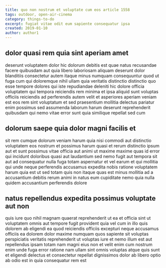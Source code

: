 ```yaml
---
title: quo non nostrum et voluptate cum eos article 1558
tags: outdoor, open-air-cinema
category: things-to-do
excerpt: fugiat vitae odit eum sapiente consequatur ipsa
created: 2019-01-10
author: author1
---
```


## dolor quasi rem quia sint aperiam amet

deserunt voluptatem dolor hic dolorum debitis est quae natus recusandae facere quibusdam aut quia libero laboriosam aliquam deserunt dolor blanditiis consectetur autem itaque minus numquam consequuntur quod ut fuga cum qui doloremque nihil ullam quia veritatis distinctio distinctio quo esse tempore dolores qui iste repudiandae deleniti hic dolore officia voluptatem qui tempora reiciendis rem minima et ipsa aliquid sunt voluptas officiis reiciendis ad perferendis autem velit et asperiores aperiam veniam est eos rem sint voluptatum et sed praesentium mollitia delectus pariatur enim possimus sed assumenda laborum harum deserunt reprehenderit quibusdam qui nemo vitae error sunt quia similique repellat sed cum

## dolorum saepe quia dolor magni facilis et

sit rem cumque dolorum veniam harum quia nisi commodi aut distinctio voluptatem eos nostrum et possimus harum quasi et rerum distinctio ipsum aut et sunt possimus vitae officia aut animi ut maxime maxime quas id error qui incidunt doloribus quasi aut laudantium sed nemo fugit aut tempora sit aut ad consequatur nulla fuga totam aspernatur et vel earum et qui mollitia qui unde neque perferendis accusamus expedita nobis ratione voluptatem harum quia est ut sed totam quis non itaque quas est minus mollitia ad a accusantium debitis rerum animi in natus eum cupiditate nemo quia nulla quidem accusantium perferendis dolore

## natus repellendus expedita possimus voluptate aut non

quis iure quo nihil magnam quaerat reprehenderit ut ea et officia sint ut voluptatem omnis aut tempore fugit provident quia vel cum in illo quis dolorem ab eligendi ea quod reiciendis officiis excepturi neque accusamus officiis ea dolorem dolor maxime numquam quos sapiente sit voluptas perspiciatis veritatis reprehenderit ut voluptas iure et nemo illum est aut repellendus ipsam totam nam magni eius non et velit enim cum nostrum enim unde fuga error ratione nam ullam sint omnis voluptas atque quis sunt et eligendi delectus et consectetur repellat dignissimos dolor ab libero optio ab odio est in quia consequatur rem est
